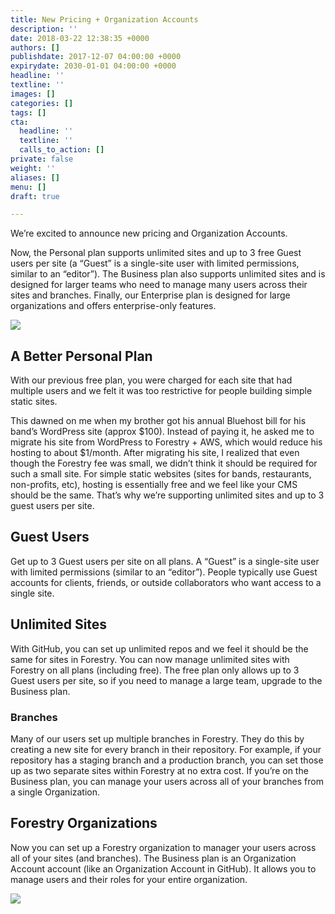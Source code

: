 ```yaml
---
title: New Pricing + Organization Accounts
description: ''
date: 2018-03-22 12:38:35 +0000
authors: []
publishdate: 2017-12-07 04:00:00 +0000
expirydate: 2030-01-01 04:00:00 +0000
headline: ''
textline: ''
images: []
categories: []
tags: []
cta:
  headline: ''
  textline: ''
  calls_to_action: []
private: false
weight: ''
aliases: []
menu: []
draft: true

---
```

We’re excited to announce new pricing and Organization Accounts.

Now, the Personal plan supports unlimited sites and up to 3 free Guest users per site (a “Guest” is a single-site user with limited permissions, similar to an “editor”).  The Business plan also supports unlimited sites and is designed for larger teams who need to manage many users across their sites and branches.  Finally, our Enterprise plan is designed for large organizations and offers enterprise-only features.

![](/uploads/2018/03/forestryio-pricing.png)

## A Better Personal Plan

With our previous free plan, you were charged for each site that had multiple users and we felt it was too restrictive for people building simple static sites.

This dawned on me when my brother got his annual Bluehost bill for his band’s WordPress site (approx $100). Instead of paying it, he asked me to migrate his site from WordPress to Forestry + AWS, which would reduce his hosting to about $1/month. After migrating his site, I realized that even though the Forestry fee was small, we didn’t think it should be required for such a small site.  For simple static websites (sites for bands, restaurants, non-profits, etc), hosting is essentially free and we feel like your CMS should be the same.  That’s why we’re supporting unlimited sites and up to 3 guest users per site.

## Guest Users

Get up to 3 Guest users per site on all plans. A “Guest” is a single-site user with limited permissions (similar to an “editor”).  People typically use Guest accounts for clients, friends, or outside collaborators who want access to a single site.

## Unlimited Sites

With GitHub, you can set up unlimited repos and we feel it should be the same for sites in Forestry.  You can now manage unlimited sites with Forestry on all plans (including free).  The free plan only allows up to 3 Guest users per site, so if you need to manage a large team, upgrade to the Business plan.

### Branches

Many of our users set up multiple branches in Forestry. They do this by creating a new site for every branch in their repository. For example, if your repository has a staging branch and a production branch, you can set those up as two separate sites within Forestry at no extra cost. If you’re on the Business plan, you can manage your users across all of your branches from a single Organization.

## Forestry Organizations

Now you can set up a Forestry organization to manager your users across all of your sites (and branches).  The Business plan is an Organization Account account (like an Organization Account in GitHub). It allows you to manage users and their roles for your entire organization.

![](/uploads/2018/03/business-plan-ui.png)